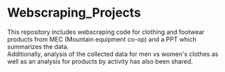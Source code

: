 # Webscraping_Projects

This repository includes webscraping code for clothing and footwear products from MEC (Mountain equipment co-op) and a PPT which summarizes the data.  
Additionally, analysis of the collected data for men vs women's clothes as well as an analysis for products by activity has also been shared. 
